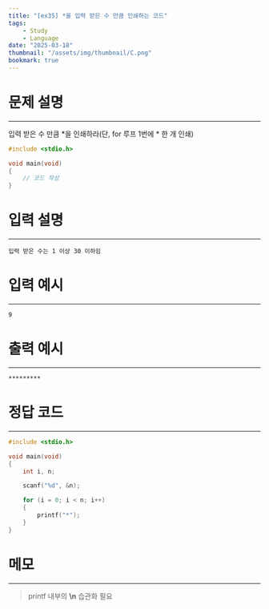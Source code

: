 ```yaml
---
title: "[ex35] *을 입력 받은 수 만큼 인쇄하는 코드"
tags:
    - Study
    - Language
date: "2025-03-18"
thumbnail: "/assets/img/thumbnail/C.png"
bookmark: true
---
```

# 문제 설명
---
입력 받은 수 만큼 *을 인쇄하라(단, for 루프 1번에 * 한 개 인쇄)

```c
#include <stdio.h>

void main(void)
{
	// 코드 작성
}
```

# 입력 설명
---

```
입력 받은 수는 1 이상 30 이하임
```

# 입력 예시
---

```
9
```

# 출력 예시
---

```
*********
```

# 정답 코드
---

```c
#include <stdio.h>

void main(void)
{
	int i, n;

	scanf("%d", &n);

	for (i = 0; i < n; i++)
	{
		printf("*");
	}
}
```

# 메모
---
> printf 내부의 **\n** 습관화 필요
